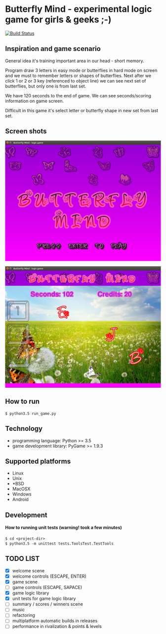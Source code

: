 # Butterfly Mind - experimental logic game for girls & geeks ;-)

[![Build Status](https://travis-ci.org/bieli/butterfly-mind--python-game.png)](https://travis-ci.org/bieli/butterfly-mind--python-game)

## Inspiration and game scenario

General idea it's training important area in our head - short memory.

Program draw 3 letters in easy mode or butterflies in hard mode
on screen and we must to remember letters or shapes of butterflies.
Next after we click 1 or 2 or 3 key (referenced to object line)
we can see next set of butterflies, but only one is from last set.

We have 120 seconds to the end of game.
We can see seconds/scoring information on game screen.

Difficult in this game it's select letter or butterfly shape
in new set from last set.

## Screen shots

![Welcome screen shot](https://raw.githubusercontent.com/bieli/butterfly-mind--python-game/master/img/screen_shots/welcome_screenshot.png)

![Game screen shot](https://raw.githubusercontent.com/bieli/butterfly-mind--python-game/master/img/screen_shots/game_screenshot.png)


## How to run
```
$ python3.5 run_game.py
```

## Technology
- programming language: Python >= 3.5
- game development library: PyGame >= 1.9.3

## Supported platforms
- Linux
- Unix
- *BSD
- MacOSX
- Windows
- Android

## Development

#### How to running unit tests (warning! took a few minutes)

```
$ cd <project-dir>
$ python3.5 -m unittest tests.ToolsTest.TestTools
```

## TODO LIST
- [x] welcome scene
- [x] welcome controls (ESCAPE, ENTER)
- [x] game scene
- [ ] game controls (ESCAPE, SAPACE)
- [x] game logic library
- [x] unit tests for game logic library
- [ ] summary / scores / winners scene
- [ ] music
- [ ] refactoring
- [ ] multiplatform automatic builds in releases
- [ ] performance in rivalization & points & levels
